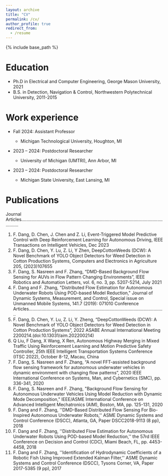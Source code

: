 ```yaml
---
layout: archive
title: "CV"
permalink: /cv/
author_profile: true
redirect_from:
  - /resume
---
```


{% include base_path %}

Education
======
* Ph.D in Electrical and Computer Engineering, George Mason University, 2021
* B.S. in Detection, Navigation & Control, Northwestern Polytechnical University, 2011-2015

Work experience
======
                                                                                                      
* Fall 2024: Assistant Professor
  * Michigan Technological University, Houghton, MI

* 2023 – 2024: Postdoctoral Researcher
  * University of Michigan (UMTRI), Ann Arbor, MI

* 2023 – 2024: Postdoctoral Researcher
  * Michigan State University, East Lansing, MI
<!--  
Skills
======
* Skill 1
* Skill 2
  * Sub-skill 2.1
  * Sub-skill 2.2
  * Sub-skill 2.3
* Skill 3
-->
Publications
======
Journal Articles.………………………………………………………………………...………………...................
1.	F. Dang, D. Chen, J. Chen and Z. Li, Event-Triggered Model Predictive Control with Deep Reinforcement Learning for Autonomous Driving, IEEE Transactions on Intelligent Vehicles, Dec 2023
2.	F. Dang, D. Chen, Y. Lu, Z. Li, Y Zhen, DeepCottonWeeds (DCW): A Novel Benchmark of YOLO Object Detectors for Weed Detection in Cotton Production Systems, Computers and Electronics in Agriculture 205, (2023)107655
3.	F. Dang, S. Nasreen and F. Zhang, “DMD-Based Background Flow Sensing for AUVs in Flow Pattern Changing Environments”, IEEE Robotics and Automation Letters, vol. 6, no. 3, pp. 5207-5214, July 2021
4.	F. Dang and F. Zhang, "Distributed Flow Estimation for Autonomous Underwater Robots Using POD-based Model Reduction," Journal of Dynamic Systems, Measurement, and Control, Special issue on Unmanned Mobile Systems, 141.7 (2019): 071010
Conference Articles……………………………………………………………………………………………...
1.	F. Dang, D. Chen, Y. Lu, Z. Li, Y. Zheng, “DeepCottonWeeds (DCW): A Novel Benchmark of YOLO Object Detectors for Weed Detection in Cotton Production Systems”, 2022 ASABE Annual International Meeting  2200214.(doi:10.13031/aim.202200214)
2.	Q Liu, F Dang, X Wang, X Ren, Autonomous Highway Merging in Mixed Traffic Using Reinforcement Learning and Motion Predictive Safety Controller, 25th IEEE Intelligent Transportation Systems Conference (ITSC 2022), October 8-12, Macau, China
3.	F. Dang, S. Nasreen and F. Zhang, “A novel FFT-assisted background flow sensing framework for autonomous underwater vehicles in dynamic environment with changing flow patterns”, 2020 IEEE International Conference on Systems, Man, and Cybernetics (SMC), pp. 336-341, 2020
4.	F. Dang, S. Nasreen and F. Zhang, "Background Flow Sensing for Autonomous Underwater Vehicles Using Model Reduction with Dynamic Mode Decomposition," IEEE/ASME International Conference on Advanced Intelligent Mechatronics (AIM), Boston, MA, pp. 125-131, 2020
5.	F. Dang and F. Zhang, ''DMD-Based Distributed Flow Sensing For Bio-Inspired Autonomous Underwater Robots,'' ASME Dynamic Systems and Control Conference (DSCC), Atlanta, GA, Paper DSCC2018-9113 (8 pp), 2018
6.	F. Dang and F. Zhang, ''Distributed Flow Estimation for Autonomous Underwater Robots Using POD-based Model Reduction,'' the 57rd IEEE Conference on Decision and Control (CDC), Miami Beach, FL, pp. 4453-4458, 2018
7.	F. Dang and F. Zhang, ''Identification of Hydrodynamic Coefficients of a Robotic Fish Using Improved Extended Kalman Filter,'' ASME Dynamic Systems and Control Conference (DSCC), Tysons Corner, VA, Paper 2017-5385 (9 pp), 2017
<!--
  <ul>{% for post in site.publications reversed %}
    {% include archive-single-cv.html %}
  {% endfor %}</ul>
  
Talks
======
  <ul>{% for post in site.talks reversed %}
    {% include archive-single-talk-cv.html  %}
  {% endfor %}</ul>
  
Teaching
======
  <ul>{% for post in site.teaching reversed %}
    {% include archive-single-cv.html %}
  {% endfor %}</ul>
  
Service and leadership
======
* Currently signed in to 43 different slack teams
-->
